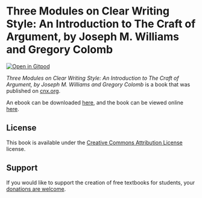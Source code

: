 # Three Modules on Clear Writing Style: An Introduction to The Craft of Argument, by Joseph M. Williams and Gregory Colomb

[![Open in Gitpod](https://gitpod.io/button/open-in-gitpod.svg)](https://gitpod.io/from-referrer/)

_Three Modules on Clear Writing Style: An Introduction to The Craft of Argument, by Joseph M. Williams and Gregory Colomb_ is a book that was published on [cnx.org](https://cnx.org/).

An ebook can be downloaded [here](https://github.com/cnx-user-books/cnxbook-three-modules-on-clear-writing-style-an-introduction-to-the-craft-of-argument-by-joseph-m-williams-and-gregory-colomb/releases/latest), and the book can be viewed online [here](https://github.com/cnx-user-books/cnxbook-three-modules-on-clear-writing-style-an-introduction-to-the-craft-of-argument-by-joseph-m-williams-and-gregory-colomb/releases/latest).

## License
This book is available under the [Creative Commons Attribution License](./LICENSE) license.

## Support
If you would like to support the creation of free textbooks for students, your [donations are welcome](https://riceconnect.rice.edu/donation/support-openstax-banner).
